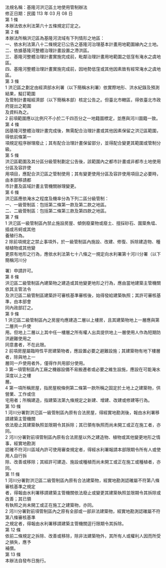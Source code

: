 法規名稱：基隆河洪氾區土地使用管制辦法  
修正日期：民國 113 年 03 月 08 日  
第 1 條  
本辦法依水利法第六十五條規定訂定之。  
第 2 條  
本辦法所稱洪氾區為基隆河流域有下列情形之地區：  
一、依水利法第八十二條規定已公告之基隆河治理基本計畫用地範圍線內之土地。  
二、依據基隆河整體治理計畫設置之滯洪區。  
三、基隆河整體治理計畫實施完成前，毗鄰治理計畫用地範圍之低窪有淹水之虞地區。  
四、基隆河整體治理計畫實施完成前，因地勢低窪或其他因素致有經常淹水之虞地區。  
第 3 條  
1 洪氾區之劃定由經濟部水利署（以下簡稱水利署）依實際地形、洪水紀錄及預測結果，擬訂範圍  
及管制計畫報經濟部（以下簡稱本部）核定公告之。但臺北市轄區，得依臺北市政府提出之範圍  
及資料為之。  
2 前項範圍應以比例尺不小於二千四百分之一地籍圖標定，並應與河川圖籍一致。  
第 4 條  
因基隆河整體治理計畫完成後，無需配合治理計畫或其他因素保留之洪氾區範圍，得依前條第一  
項規定程序辦理廢止；其有配合治理計畫保留部分，並得配合變更其範圍或管制分級。  
第 5 條  
洪氾區範圍及其分區分級管制劃定公告後，該範圍內之都市計畫或非都市土地使用分區及容許使  
用項目，應配合洪氾區之管制使用；其有變更使用分區及容許使用項目之必要時，由本部移請都  
市計畫及區域計畫主管機關辦理變更。  
第 6 條  
洪氾區應依淹水之程度及機率分為下列二區分級管制：  
一、一級管制區：包括第二條第一款及第二款之地區。  
二、二級管制區：包括第二條第三款及第四款之地區。  
第 7 條  
1 洪氾區一級管制區內禁止施設房屋、傾倒廢棄物或廢土、擅採砂石、圍築魚塭、插或吊蚵或其他  
養殖行為。  
2 除前項規定之禁止事項外，於一級管制區內施設、改建、修復、拆除建造物、種植植物或其他變  
更原有地形之行為，應依水利法第七十八條之一規定向水利署第十河川分署（以下簡稱河川分  


署）申請許可。  
第 8 條  
洪氾區二級管制區內建築物之建造或其他變更地形之行為，應由當地建築主管機關依其主管法令  
及洪氾區二級管制區建築許可審核基準審核後，始得發給建築執照；其許可審核基準，由本部會  
同內政部訂之。  
第 9 條  
1 洪氾區二級管制區內之房屋均應建造二層以上樓房，且其建築物地上一層應與第二層共一戶使  
用。但地上二層以上其中任一樓層之所有權人出具提供地上一層使用人作為短期防洪避難使用之  
同意書者，不在此限。  
2 前項房屋屬臨時性平房建築物者，應設置必要之避難設施；其建築物有地下樓層者，除與地上一  
層同一戶使用者外，僅得作共用部分使用。  
3 第一項管制區內工廠之機器設備不易搬遷者或必要之維生設施，應設在可能淹水深度以上之樓  
層。  
4 第一項所稱房屋，指房屋稅條例第二條第一款所稱之固定於土地上之建築物，供營業、工作或住  
宅用者；所稱建造，指建築法第九條規定之新建、增建、改建或修建等行為。  
第 10 條  
1 河川分署對洪氾區一級管制區內原有合法房屋，得經實地勘測後，報由水利署移請建築主管機關  
依法廢止其建築執照並限期令其拆除；其已領有執照而尚未開工或正在施工者，亦同。  
2 河川分署對前項管制區內原有合法房屋以外之建造物、植物或其他變更地形之情事，經實地勘測  
認確不符河川區域內許可使用審查規定者，得經水利署報請本部限期令所有人或使用人自行拆  
除、改善或移除；其經許可建造、施設或種植而尚未開工或正在施工或種植者，亦同。  
第 11 條  
1 河川分署對洪氾區二級管制區內原有合法建築物，經實地勘測認確屬不符第八條審核基準之規定  
者，得報由水利署移請建築主管機關依法廢止或變更其建築執照並限期令其拆除或改善；其已領  
有執照之尚未開工或正在施工之建築物，亦同。  
2 河川分署對前項管制區內之原有全部或一部非法建築物，經實地勘測認確屬不符第八條審核基準  
之規定者，得報由水利署移請建築主管機關逕行限期令其拆除。  
第 12 條  
依前二條規定之拆除、改善或移除，除非法建築物外，其所有人或權利人因而所受之損失，應予  
補償。  
第 13 條  
本辦法自發布日施行。  


